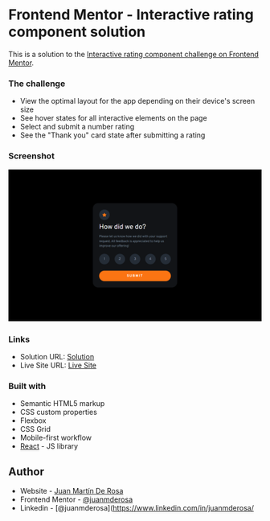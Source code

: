 # Frontend Mentor - Interactive rating component solution

This is a solution to the [Interactive rating component challenge on Frontend Mentor](https://www.frontendmentor.io/challenges/interactive-rating-component-koxpeBUmI). 

### The challenge

- View the optimal layout for the app depending on their device's screen size
- See hover states for all interactive elements on the page
- Select and submit a number rating
- See the "Thank you" card state after submitting a rating

### Screenshot

![](./public/assets/screenshot-interactive-rating-component.png)


### Links

- Solution URL: [Solution](https://www.frontendmentor.io/solutions/interactive-rating-component-with-react-js-FmQ1soZAPs)
- Live Site URL: [Live Site](https://juanmderosa.github.io/react-interactive-rating-component/)

### Built with

- Semantic HTML5 markup
- CSS custom properties
- Flexbox
- CSS Grid
- Mobile-first workflow
- [React](https://reactjs.org/) - JS library

## Author

- Website - [Juan Martín De Rosa](https://juanmderosa-developer.com/)
- Frontend Mentor - [@juanmderosa](https://www.frontendmentor.io/profile/yourusername)
- Linkedin - [@juanmderosa](https://www.linkedin.com/in/juanmderosa/